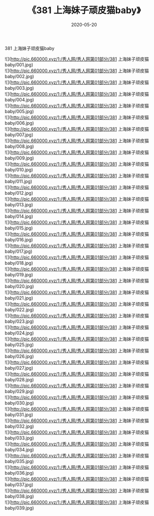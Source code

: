 ﻿---
layout: post
title:  《381 上海妹子顽皮猫baby》
date:   2020-05-20
img: http://pic.660000.xyz/1:/秀人网/秀人网第01部分/381 上海妹子顽皮猫baby/000.jpg
categories: [美女, 清纯, 唯美]
---

381 上海妹子顽皮猫baby

  ![](http://pic.660000.xyz/1:/秀人网/秀人网第01部分/381 上海妹子顽皮猫baby/001.jpg) <br> ![](http://pic.660000.xyz/1:/秀人网/秀人网第01部分/381 上海妹子顽皮猫baby/002.jpg) <br> ![](http://pic.660000.xyz/1:/秀人网/秀人网第01部分/381 上海妹子顽皮猫baby/003.jpg) <br> ![](http://pic.660000.xyz/1:/秀人网/秀人网第01部分/381 上海妹子顽皮猫baby/004.jpg) <br> ![](http://pic.660000.xyz/1:/秀人网/秀人网第01部分/381 上海妹子顽皮猫baby/005.jpg) <br> ![](http://pic.660000.xyz/1:/秀人网/秀人网第01部分/381 上海妹子顽皮猫baby/006.jpg) <br> ![](http://pic.660000.xyz/1:/秀人网/秀人网第01部分/381 上海妹子顽皮猫baby/007.jpg) <br> ![](http://pic.660000.xyz/1:/秀人网/秀人网第01部分/381 上海妹子顽皮猫baby/008.jpg) <br> ![](http://pic.660000.xyz/1:/秀人网/秀人网第01部分/381 上海妹子顽皮猫baby/009.jpg) <br> ![](http://pic.660000.xyz/1:/秀人网/秀人网第01部分/381 上海妹子顽皮猫baby/010.jpg) <br> ![](http://pic.660000.xyz/1:/秀人网/秀人网第01部分/381 上海妹子顽皮猫baby/011.jpg) <br> ![](http://pic.660000.xyz/1:/秀人网/秀人网第01部分/381 上海妹子顽皮猫baby/012.jpg) <br> ![](http://pic.660000.xyz/1:/秀人网/秀人网第01部分/381 上海妹子顽皮猫baby/013.jpg) <br> ![](http://pic.660000.xyz/1:/秀人网/秀人网第01部分/381 上海妹子顽皮猫baby/014.jpg) <br> ![](http://pic.660000.xyz/1:/秀人网/秀人网第01部分/381 上海妹子顽皮猫baby/015.jpg) <br> ![](http://pic.660000.xyz/1:/秀人网/秀人网第01部分/381 上海妹子顽皮猫baby/016.jpg) <br> ![](http://pic.660000.xyz/1:/秀人网/秀人网第01部分/381 上海妹子顽皮猫baby/017.jpg) <br> ![](http://pic.660000.xyz/1:/秀人网/秀人网第01部分/381 上海妹子顽皮猫baby/018.jpg) <br> ![](http://pic.660000.xyz/1:/秀人网/秀人网第01部分/381 上海妹子顽皮猫baby/019.jpg) <br> ![](http://pic.660000.xyz/1:/秀人网/秀人网第01部分/381 上海妹子顽皮猫baby/020.jpg) <br> ![](http://pic.660000.xyz/1:/秀人网/秀人网第01部分/381 上海妹子顽皮猫baby/021.jpg) <br> ![](http://pic.660000.xyz/1:/秀人网/秀人网第01部分/381 上海妹子顽皮猫baby/022.jpg) <br> ![](http://pic.660000.xyz/1:/秀人网/秀人网第01部分/381 上海妹子顽皮猫baby/023.jpg) <br> ![](http://pic.660000.xyz/1:/秀人网/秀人网第01部分/381 上海妹子顽皮猫baby/024.jpg) <br> ![](http://pic.660000.xyz/1:/秀人网/秀人网第01部分/381 上海妹子顽皮猫baby/025.jpg) <br> ![](http://pic.660000.xyz/1:/秀人网/秀人网第01部分/381 上海妹子顽皮猫baby/026.jpg) <br> ![](http://pic.660000.xyz/1:/秀人网/秀人网第01部分/381 上海妹子顽皮猫baby/027.jpg) <br> ![](http://pic.660000.xyz/1:/秀人网/秀人网第01部分/381 上海妹子顽皮猫baby/028.jpg) <br> ![](http://pic.660000.xyz/1:/秀人网/秀人网第01部分/381 上海妹子顽皮猫baby/029.jpg) <br> ![](http://pic.660000.xyz/1:/秀人网/秀人网第01部分/381 上海妹子顽皮猫baby/030.jpg) <br> ![](http://pic.660000.xyz/1:/秀人网/秀人网第01部分/381 上海妹子顽皮猫baby/031.jpg) <br> ![](http://pic.660000.xyz/1:/秀人网/秀人网第01部分/381 上海妹子顽皮猫baby/032.jpg) <br> ![](http://pic.660000.xyz/1:/秀人网/秀人网第01部分/381 上海妹子顽皮猫baby/033.jpg) <br> ![](http://pic.660000.xyz/1:/秀人网/秀人网第01部分/381 上海妹子顽皮猫baby/034.jpg) <br> ![](http://pic.660000.xyz/1:/秀人网/秀人网第01部分/381 上海妹子顽皮猫baby/035.jpg) <br> ![](http://pic.660000.xyz/1:/秀人网/秀人网第01部分/381 上海妹子顽皮猫baby/036.jpg) <br> ![](http://pic.660000.xyz/1:/秀人网/秀人网第01部分/381 上海妹子顽皮猫baby/037.jpg) <br> ![](http://pic.660000.xyz/1:/秀人网/秀人网第01部分/381 上海妹子顽皮猫baby/038.jpg) <br> ![](http://pic.660000.xyz/1:/秀人网/秀人网第01部分/381 上海妹子顽皮猫baby/039.jpg) <br>